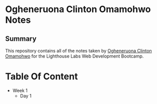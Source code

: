 # Ogheneruona Clinton Omamohwo Notes

## Summary 

This repository contains all of the notes taken by [Ogheneruona Clinton Omamohwo](https://github.com/clintonomamohwo) for the Lighthouse Labs Web Development Bootcamp.

# Table Of Content 
* Week 1
  * Day 1
